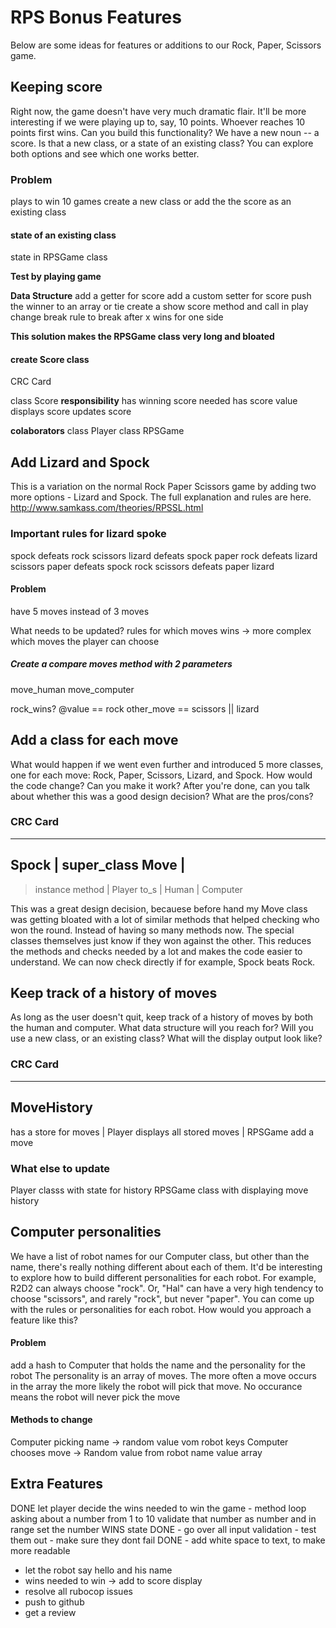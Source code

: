 # RPS Bonus Features
Below are some ideas for features or additions to our Rock, Paper, Scissors game.

## Keeping score

Right now, the game doesn't have very much dramatic flair. It'll be more interesting if we were playing up to, say, 10 points. Whoever reaches 10 points first wins. Can you build this functionality? We have a new noun -- a score. Is that a new class, or a state of an existing class? You can explore both options and see which one works better.

### Problem
plays to win 10 games
create a new class or add the the score as an existing class

#### state of an existing class
state in RPSGame class

__Test by playing game__

__Data Structure__
add a getter for score
add a custom setter for score
  push the winner to an array or tie
create a show score method and call in play
change break rule to break after x wins for  one side

__This solution makes the RPSGame class very long and bloated__

#### create Score class
CRC Card

class Score
__responsibility__
has winning score needed
has score value
displays score
updates score

__colaborators__
class Player
class RPSGame

## Add Lizard and Spock

This is a variation on the normal Rock Paper Scissors game by adding two more options - Lizard and Spock. The full explanation and rules are here.
http://www.samkass.com/theories/RPSSL.html

### Important rules for lizard spoke
spock defeats rock scissors
lizard defeats spock paper
rock defeats lizard scissors
paper defeats spock rock
scissors defeats paper lizard

#### Problem
have 5 moves instead of 3 moves

What needs to be updated?
rules for which moves wins -> more complex
which moves the player can choose

##### Create a compare moves method with 2 parameters
move_human move_computer

rock_wins?
  @value == rock
  other_move == scissors || lizard

## Add a class for each move

What would happen if we went even further and introduced 5 more classes, one for each move: Rock, Paper, Scissors, Lizard, and Spock. How would the code change? Can you make it work? After you're done, can you talk about whether this was a good design decision? What are the pros/cons?

### CRC Card
-----------------------------------------
Spock             |  super_class Move    |
-----------------------------------------
> instance method | Player
to_s              | Human
                  | Computer

This was a great design decision, becauese before hand my Move class was getting
bloated with a lot of similar methods that helped checking who won the round.
Instead of having so many methods now. The special classes themselves just know
if they won against the other. This reduces the methods and checks needed by a
lot and makes the code easier to understand. We can now check directly if  for
example, Spock beats Rock.

## Keep track of a history of moves

As long as the user doesn't quit, keep track of a history of moves by both the human and computer. What data structure will you reach for? Will you use a new class, or an existing class? What will the display output look like?

### CRC Card
-----------------------------------------
MoveHistory
-----------------------------------------
has a store for moves        | Player
displays all stored moves    | RPSGame
add a move


### What else to update
Player classs with state for history
RPSGame class with displaying move history

## Computer personalities

We have a list of robot names for our Computer class, but other than the name, there's really nothing different about each of them. It'd be interesting to explore how to build different personalities for each robot. For example, R2D2 can always choose "rock". Or, "Hal" can have a very high tendency to choose "scissors", and rarely "rock", but never "paper". You can come up with the rules or personalities for each robot. How would you approach a feature like this?

#### Problem
add a hash to Computer that holds the name and the personality for the robot
The personality is an array of moves. The more often a move occurs in the array
the more likely the robot will pick that move. No occurance means the robot will
never pick the move

#### Methods to change
Computer picking name -> random value vom robot keys
Computer chooses move -> Random value from robot name value array

## Extra Features
DONE let player decide the wins needed to win the game
        - method
        loop asking about a number from 1 to 10
        validate that number as number and in range
        set the number WINS state
DONE - go over all input validation
        - test them out 
        - make sure they dont fail
DONE - add white space to text, to make more readable
- let the robot say hello and his name
- wins needed to win -> add to score display
- resolve all rubocop issues
- push to github
- get a review
